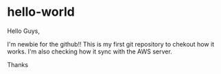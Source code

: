# hello-world

Hello Guys,

I'm newbie for the github!!
This is my first git repository to chekout how it works. I'm also checking how it sync with the AWS server.

Thanks
